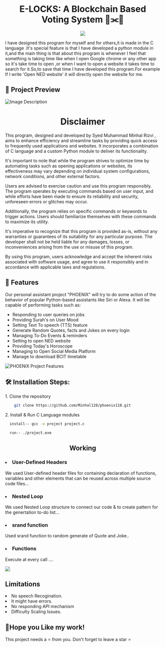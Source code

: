 <h1 align="center" id="title">E-LOCKS: A Blockchain Based Voting System 🧊⫘🧊</h1>


<p align="center"><img src="https://socialify.git.ci/Minhal128/phoenix118/image?description=1&descriptionEditable=I%27m%20Phoenix%20%20meticulously%20crafted%20by%20Minhaal%20Rizvi.%20A%20personal%20Assistant&font=Raleway&forks=1&language=1&logo=https%3A%2F%2Falfabetizaciondigital.redem.org%2Fwp-content%2Fuploads%2F2017%2F08%2Frobot2-scaled.jpg&name=1&owner=1&pattern=Solid&pulls=1&stargazers=1&theme=Lighthttps://socialify.git.ci/Minhal128/E-locks-A-blockchain-based-voting-system/image?font=Bitter&forks=1&language=1&logo=https%3A%2F%2Fwww.antiersolutions.com%2Fwp-content%2Fuploads%2F2023%2F04%2FGroup-83351.png&name=1&owner=1&pattern=Solid&pulls=1&stargazers=1&theme=Light"></p>

<p>
I have designed this program for myself and for others,it is made in the C language .It's special feature is that I have developed a python module in it,and the main thing is that about this program is whenever I feel that something is taking time like when I open Google chrome or any other app so it's take time to open ,or when I want to open a website it takes time to search for it.So,to save that time I have developed this program.For example If I write 'Open NED website' it will directly open the website for me.<p/> 


<h2>🔎 Project Preview</h2>


<img src="https://imgur.com/OScO40q.jpg" alt="Image Description">

<h1 align="center" id="title">Disclaimer</h1>
<p>This program, designed and developed by Syed Muhammad Minhal Rizvi , aims to enhance efficiency and streamline tasks by providing quick access to frequently used applications and websites. It incorporates a combination of C language and a custom Python module to deliver its functionality.

It's important to note that while the program strives to optimize time by automating tasks such as opening applications or websites, its effectiveness may vary depending on individual system configurations, network conditions, and other external factors. 

Users are advised to exercise caution and use this program responsibly. The program operates by executing commands based on user input, and while efforts have been made to ensure its reliability and security, unforeseen errors or glitches may occur. 

Additionally, the program relies on specific commands or keywords to trigger actions. Users should familiarize themselves with these commands to maximize its utility.

It's imperative to recognize that this program is provided as-is, without any warranties or guarantees of its suitability for any particular purpose. The developer shall not be held liable for any damages, losses, or inconveniences arising from the use or misuse of this program.

By using this program, users acknowledge and accept the inherent risks associated with software usage, and agree to use it responsibly and in accordance with applicable laws and regulations.</p>
<h2>🧐 Features</h2>

Our personal assistant project "PHOENIX" will try to do some action of the behavior of popular Python-based assistants like Siri or Alexa. It will be capable of performing tasks such as:
<ul>
  <li>Responding to user queries on jobs</li>
  <li>Providing Surah's on User Mood</li>
  <li>Setting Text To speech (TTS) feature</li>
  <li>Generate Random Quotes, facts and Jokes on every login</li>
  <li>Managing To-Do Events & reminders</li>
  <li>Setting to open NED website</li>
  <li>Providing Today's Horoscope</li>
  <li>Managing to Open Social Media Platform</li>
  <li>Manage to download BCIT timetable</li>
</ul>
<img src="https://github.com/Minhal128/phoenix118/assets/154814405/682efaaa-9feb-4d03-87ec-00bfd473a16a" alt="PHOENIX Project Features">

  
<h2>🛠 Installation Steps:</h2>

<p>1. Clone the repository</p>

```bash
    git clone https://github.com/Minhal128/phoenix118.git
```

<p>2. Install & Run C Language modules</p>

```bash
  install-- gcc -o project project.c
```

```bash
  run-- ./project.exe
```

<h2 align="center">Working </h2>
<p>
<h3><li>User-Defined Headers</li></h3>

We used User-defined header files for containing declaration of functions, variables and other elements that can be reused across multiple source code files...</p>
<h3><li>Nested Loop</li></h3>

We used Nested Loop structure to connect our code & to create pattern for the genertation to-do list...
</p>
<h3><li>srand function</li></h3>

Used srand function to random generate of Quote and Joke..</p>
<h3><li>Functions</li></h3>

Execute at every call  ....</p>

<img src ="https://imgur.com/xErJIPG.jpg">
<h2>Limitations</h2>
<li>No speech Recogination.</li>
<li> It might have errors.</li>
<li>No responding API mechanism</li>
<li>Difficulty Scaling Issues.</li>

<p>
<h2>💖Hope you Like my work!</h2>

This project needs a ⭐ from you. Don't forget to leave a star ⭐
